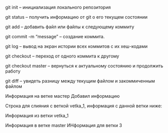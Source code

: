 git init – инициализация локального репозитория 

git status – получить информацию от git о его текущем 
состоянии 

git add – добавить файл или файлы к следующему коммиту 

git commit -m “message” – создание коммита. 

git log – вывод на экран истории всех коммитов с их хеш-кодами 

git checkout – переход от одного коммита к другому 

git checkout master – вернуться к актуальному состоянию и продолжить работу 

git diff – увидеть разницу между текущим файлом и закоммиченным файлом

Информация на ветке мастер
Добавил информацию

Строка для слияния с веткой vetka_1, информация с данной ветки ниже:

Информация из ветки vetka_1


Информация в ветке master
ИНформация для ветки 3
